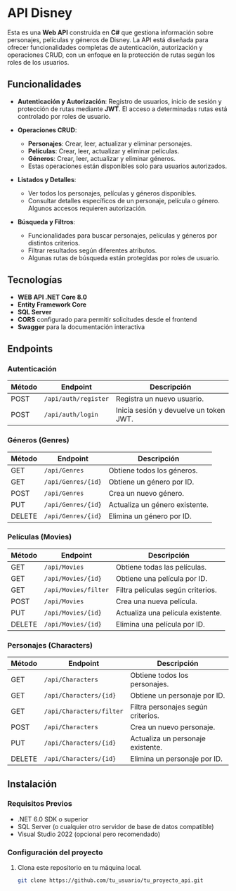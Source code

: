 # API Disney

Esta es una **Web API** construida en **C#** que gestiona información sobre personajes, películas y géneros de Disney. La API está diseñada para ofrecer funcionalidades completas de autenticación, autorización y operaciones CRUD, con un enfoque en la protección de rutas según los roles de los usuarios.
## Funcionalidades

- **Autenticación y Autorización**: Registro de usuarios, inicio de sesión y protección de rutas mediante **JWT**. El acceso a determinadas rutas está controlado por roles de usuario.
  
- **Operaciones CRUD**: 
  - **Personajes**: Crear, leer, actualizar y eliminar personajes.
  - **Películas**: Crear, leer, actualizar y eliminar películas.
  - **Géneros**: Crear, leer, actualizar y eliminar géneros.
  - Estas operaciones están disponibles solo para usuarios autorizados.

- **Listados y Detalles**: 
  - Ver todos los personajes, películas y géneros disponibles.
  - Consultar detalles específicos de un personaje, película o género. Algunos accesos requieren autorización.

- **Búsqueda y Filtros**: 
  - Funcionalidades para buscar personajes, películas y géneros por distintos criterios.
  - Filtrar resultados según diferentes atributos.
  - Algunas rutas de búsqueda están protegidas por roles de usuario.



## Tecnologías

- **WEB API .NET Core 8.0**
- **Entity Framework Core**
- **SQL Server**
- **CORS** configurado para permitir solicitudes desde el frontend
- **Swagger** para la documentación interactiva


## Endpoints
### Autenticación

| Método | Endpoint                 | Descripción                           |
|--------|--------------------------|---------------------------------------|
| POST   | `/api/auth/register`     | Registra un nuevo usuario.            |
| POST   | `/api/auth/login`        | Inicia sesión y devuelve un token JWT.|


### Géneros (Genres)

| Método | Endpoint                 | Descripción                           |
|--------|------------------------- |---------------------------------------|
| GET    | `/api/Genres`            | Obtiene todos los géneros.            |
| GET    | `/api/Genres/{id}`       | Obtiene un género por ID.             |
| POST   | `/api/Genres`            | Crea un nuevo género.                 |
| PUT    | `/api/Genres/{id}`       | Actualiza un género existente.        |
| DELETE | `/api/Genres/{id}`       | Elimina un género por ID.             |

### Películas (Movies)

| Método | Endpoint                 | Descripción                          |
|--------|--------------------------|--------------------------------------|
| GET    | `/api/Movies`            | Obtiene todas las películas.         |
| GET    | `/api/Movies/{id}`       | Obtiene una película por ID.         |
| GET    | `/api/Movies/filter`     | Filtra películas según criterios.    |
| POST   | `/api/Movies`            | Crea una nueva película.             |
| PUT    | `/api/Movies/{id}`       | Actualiza una película existente.    |
| DELETE | `/api/Movies/{id}`       | Elimina una película por ID.         |

### Personajes (Characters)

| Método | Endpoint                  | Descripción                           |
|--------|---------------------------|---------------------------------------|
| GET    | `/api/Characters`         | Obtiene todos los personajes.         |
| GET    | `/api/Characters/{id}`    | Obtiene un personaje por ID.          |
| GET    | `/api/Characters/filter`  | Filtra personajes según criterios.    |
| POST   | `/api/Characters`         | Crea un nuevo personaje.              |
| PUT    | `/api/Characters/{id}`    | Actualiza un personaje existente.     |
| DELETE | `/api/Characters/{id}`    | Elimina un personaje por ID.          |


## Instalación

### Requisitos Previos

- .NET 6.0 SDK o superior
- SQL Server (o cualquier otro servidor de base de datos compatible)
- Visual Studio 2022 (opcional pero recomendado)

### Configuración del proyecto

1. Clona este repositorio en tu máquina local.

   ```bash
   git clone https://github.com/tu_usuario/tu_proyecto_api.git
